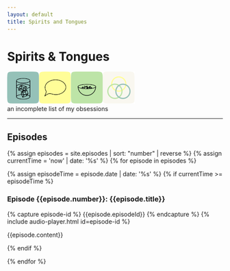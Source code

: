 ```yaml
---
layout: default
title: Spirits and Tongues
---
```


# Spirits & Tongues

<img class="logo" src="./images/logo.png">

<div class="subtitle">an incomplete list of my obsessions</div>

---

## Episodes

{% assign episodes = site.episodes | sort: "number" | reverse %}
{% assign currentTime = 'now' | date: '%s' %}
{% for episode in episodes %}

{% assign episodeTime = episode.date | date: '%s' %}
{% if currentTime >= episodeTime %}
<div class="episode">
<h3>Episode {{episode.number}}: {{episode.title}}</h3>

{% capture episode-id %}
{{episode.episodeId}}
{% endcapture %}
{% include audio-player.html id=episode-id %}

{{episode.content}}
</div>
{% endif %}

{% endfor %}